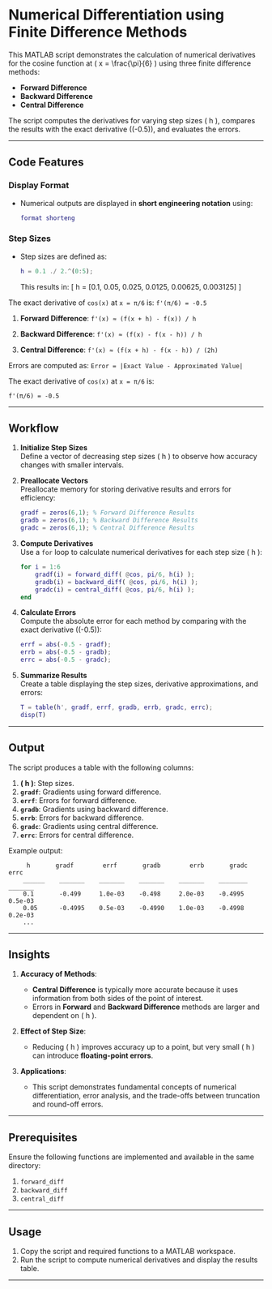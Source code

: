 # Numerical Differentiation using Finite Difference Methods

This MATLAB script demonstrates the calculation of numerical derivatives for the cosine function at \( x = \frac{\pi}{6} \) using three finite difference methods:
- **Forward Difference**
- **Backward Difference**
- **Central Difference**

The script computes the derivatives for varying step sizes \( h \), compares the results with the exact derivative (\(-0.5\)), and evaluates the errors.


---

## Code Features

### Display Format
- Numerical outputs are displayed in **short engineering notation** using:
  ```matlab
  format shorteng
  ```

### Step Sizes
- Step sizes are defined as:
  ```matlab
  h = 0.1 ./ 2.^(0:5);
  ```
  This results in:
  \[
  h = [0.1, 0.05, 0.025, 0.0125, 0.00625, 0.003125]
  \]

The exact derivative of `cos(x)` at `x = π/6` is: `f'(π/6) = -0.5`

1. **Forward Difference**: 
   `f'(x) ≈ (f(x + h) - f(x)) / h`

2. **Backward Difference**: 
   `f'(x) ≈ (f(x) - f(x - h)) / h`

3. **Central Difference**: 
   `f'(x) ≈ (f(x + h) - f(x - h)) / (2h)`

Errors are computed as: 
`Error = |Exact Value - Approximated Value|`

 The exact derivative of `cos(x)` at `x = π/6` is:

`f'(π/6) = -0.5`


---

## Workflow

1. **Initialize Step Sizes**  
   Define a vector of decreasing step sizes \( h \) to observe how accuracy changes with smaller intervals.

2. **Preallocate Vectors**  
   Preallocate memory for storing derivative results and errors for efficiency:
   ```matlab
   gradf = zeros(6,1); % Forward Difference Results
   gradb = zeros(6,1); % Backward Difference Results
   gradc = zeros(6,1); % Central Difference Results
   ```

3. **Compute Derivatives**  
   Use a `for` loop to calculate numerical derivatives for each step size \( h \):
   ```matlab
   for i = 1:6
       gradf(i) = forward_diff( @cos, pi/6, h(i) );
       gradb(i) = backward_diff( @cos, pi/6, h(i) );
       gradc(i) = central_diff( @cos, pi/6, h(i) );
   end
   ```

4. **Calculate Errors**  
   Compute the absolute error for each method by comparing with the exact derivative (\(-0.5\)):
   ```matlab
   errf = abs(-0.5 - gradf);
   errb = abs(-0.5 - gradb);
   errc = abs(-0.5 - gradc);
   ```

5. **Summarize Results**  
   Create a table displaying the step sizes, derivative approximations, and errors:
   ```matlab
   T = table(h', gradf, errf, gradb, errb, gradc, errc);
   disp(T)
   ```

---

## Output

The script produces a table with the following columns:
1. **\( h \)**: Step sizes.
2. **`gradf`**: Gradients using forward difference.
3. **`errf`**: Errors for forward difference.
4. **`gradb`**: Gradients using backward difference.
5. **`errb`**: Errors for backward difference.
6. **`gradc`**: Gradients using central difference.
7. **`errc`**: Errors for central difference.

Example output:
```
     h       gradf        errf       gradb        errb       gradc        errc
    ______    _______    _______    _______    _______    ________    _______
    0.1       -0.499     1.0e-03    -0.498     2.0e-03    -0.4995     0.5e-03
    0.05      -0.4995    0.5e-03    -0.4990    1.0e-03    -0.4998     0.2e-03
    ...
```

---

## Insights

1. **Accuracy of Methods**:
   - **Central Difference** is typically more accurate because it uses information from both sides of the point of interest.
   - Errors in **Forward** and **Backward Difference** methods are larger and dependent on \( h \).

2. **Effect of Step Size**:
   - Reducing \( h \) improves accuracy up to a point, but very small \( h \) can introduce **floating-point errors**.

3. **Applications**:
   - This script demonstrates fundamental concepts of numerical differentiation, error analysis, and the trade-offs between truncation and round-off errors.

---

## Prerequisites

Ensure the following functions are implemented and available in the same directory:
1. `forward_diff`
2. `backward_diff`
3. `central_diff`

---

## Usage

1. Copy the script and required functions to a MATLAB workspace.
2. Run the script to compute numerical derivatives and display the results table.

---
 
